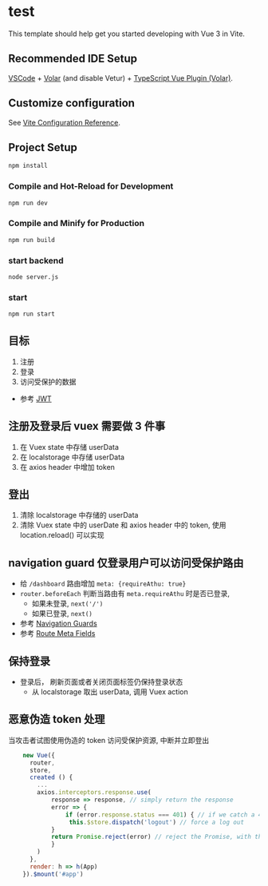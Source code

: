 # test

This template should help get you started developing with Vue 3 in Vite.

## Recommended IDE Setup

[VSCode](https://code.visualstudio.com/) + [Volar](https://marketplace.visualstudio.com/items?itemName=Vue.volar) (and disable Vetur) + [TypeScript Vue Plugin (Volar)](https://marketplace.visualstudio.com/items?itemName=Vue.vscode-typescript-vue-plugin).

## Customize configuration

See [Vite Configuration Reference](https://vitejs.dev/config/).

## Project Setup

```sh
npm install
```

### Compile and Hot-Reload for Development

```sh
npm run dev
```

### Compile and Minify for Production

```sh
npm run build
```

### start backend

```sh
node server.js
```

### start

```sh
npm run start
```

## 目标

1. 注册
1. 登录
1. 访问受保护的数据

- 参考 [JWT](https://jwt.io/introduction)

## 注册及登录后 vuex 需要做 3 件事

1. 在 Vuex state 中存储 userData 
1. 在 localstorage 中存储 userData
1. 在 axios header 中增加 token

## 登出

1. 清除 localstorage 中存储的 userData
1. 清除 Vuex state 中的 userDate 和 axios header 中的 token, 使用 location.reload() 可以实现

## navigation guard 仅登录用户可以访问受保护路由

- 给 `/dashboard` 路由增加 `meta: {requireAthu: true}`
- `router.beforeEach` 判断当路由有 `meta.requireAthu` 时是否已登录,
  - 如果未登录, `next('/')`
  - 如果已登录, `next()`
- 参考 [Navigation Guards](https://router.vuejs.org/guide/advanced/navigation-guards.html)
- 参考 [Route Meta Fields](https://router.vuejs.org/guide/advanced/meta.html#typescript)

## 保持登录

- 登录后， 刷新页面或者关闭页面标签仍保持登录状态
  - 从 localstorage 取出 userData, 调用 Vuex action

## 恶意伪造 token 处理

当攻击者试图使用伪造的 token 访问受保护资源, 中断并立即登出

```js
    new Vue({
      router,
      store,
      created () {
    	...
    	axios.interceptors.response.use(
            response => response, // simply return the response 
    		error => {
    		    if (error.response.status === 401) { // if we catch a 401 error
    		     this.$store.dispatch('logout') // force a log out 
    		}
    		return Promise.reject(error) // reject the Promise, with the error as the reason
    	    }
    	)
      },
      render: h => h(App)
    }).$mount('#app')
```
